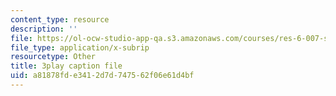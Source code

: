 ```yaml
---
content_type: resource
description: ''
file: https://ol-ocw-studio-app-qa.s3.amazonaws.com/courses/res-6-007-signals-and-systems-spring-2011/a81878fde3412d7d747562f06e61d4bf_UIgA0czNj5g.srt
file_type: application/x-subrip
resourcetype: Other
title: 3play caption file
uid: a81878fd-e341-2d7d-7475-62f06e61d4bf
---
```

